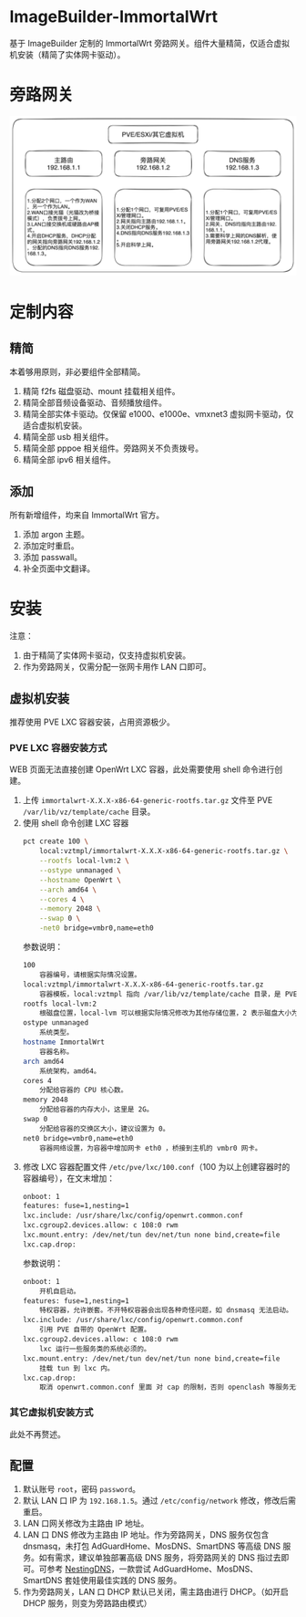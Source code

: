 # ImageBuilder-ImmortalWrt
基于 ImageBuilder 定制的 ImmortalWrt 旁路网关。组件大量精简，仅适合虚拟机安装（精简了实体网卡驱动）。

# 旁路网关
![](docs/旁路网关.png)

# 定制内容
## 精简
本着够用原则，非必要组件全部精简。
1. 精简 f2fs 磁盘驱动、mount 挂载相关组件。
2. 精简全部音频设备驱动、音频播放组件。
3. 精简全部实体卡驱动。仅保留 e1000、e1000e、vmxnet3 虚拟网卡驱动，仅适合虚拟机安装。
4. 精简全部 usb 相关组件。
5. 精简全部 pppoe 相关组件。旁路网关不负责拨号。
6. 精简全部 ipv6 相关组件。

## 添加
所有新增组件，均来自 ImmortalWrt 官方。
1. 添加 argon 主题。
2. 添加定时重启。
3. 添加 passwall。
4. 补全页面中文翻译。

# 安装
注意：
1. 由于精简了实体网卡驱动，仅支持虚拟机安装。
2. 作为旁路网关，仅需分配一张网卡用作 LAN 口即可。

## 虚拟机安装
推荐使用 PVE LXC 容器安装，占用资源极少。

### PVE LXC 容器安装方式
WEB 页面无法直接创建 OpenWrt LXC 容器，此处需要使用 shell 命令进行创建。
1. 上传 `immortalwrt-X.X.X-x86-64-generic-rootfs.tar.gz` 文件至 PVE `/var/lib/vz/template/cache` 目录。
2. 使用 shell 命令创建 LXC 容器
    ```bash
    pct create 100 \
        local:vztmpl/immortalwrt-X.X.X-x86-64-generic-rootfs.tar.gz \
        --rootfs local-lvm:2 \
        --ostype unmanaged \
        --hostname OpenWrt \
        --arch amd64 \
        --cores 4 \
        --memory 2048 \
        --swap 0 \
        -net0 bridge=vmbr0,name=eth0
    ```
    参数说明：
    ```bash
    100		
        容器编号，请根据实际情况设置。
    local:vztmpl/immortalwrt-X.X.X-x86-64-generic-rootfs.tar.gz	
        容器模板，local:vztmpl 指向 /var/lib/vz/template/cache 目录，是 PVE 默认 CT 模板存放目录。immortalwrt-X.X.X-x86-64-generic-rootfs.tar.gz 为待安装文件。
    rootfs local-lvm:2
        根磁盘位置，local-lvm 可以根据实际情况修改为其他存储位置，2 表示磁盘大小为 2G。
    ostype unmanaged
        系统类型。
    hostname ImmortalWrt
        容器名称。
    arch amd64
        系统架构，amd64。
    cores 4
        分配给容器的 CPU 核心数。
    memory 2048
        分配给容器的内存大小，这里是 2G。
    swap 0
        分配给容器的交换区大小，建议设置为 0。
    net0 bridge=vmbr0,name=eth0
        容器网络设置，为容器中增加网卡 eth0 ，桥接到主机的 vmbr0 网卡。
    ```
3. 修改 LXC 容器配置文件 `/etc/pve/lxc/100.conf`（100 为以上创建容器时的容器编号），在文末增加：
    ```bash
    onboot: 1
    features: fuse=1,nesting=1
    lxc.include: /usr/share/lxc/config/openwrt.common.conf
    lxc.cgroup2.devices.allow: c 108:0 rwm
    lxc.mount.entry: /dev/net/tun dev/net/tun none bind,create=file
    lxc.cap.drop:
    ```
    参数说明：
    ```bash
    onboot: 1
        开机自启动。
    features: fuse=1,nesting=1
        特权容器，允许嵌套。不开特权容器会出现各种奇怪问题，如 dnsmasq 无法启动。
    lxc.include: /usr/share/lxc/config/openwrt.common.conf
        引用 PVE 自带的 OpenWrt 配置。
    lxc.cgroup2.devices.allow: c 108:0 rwm
        lxc 运行一些服务类的系统必须的。
    lxc.mount.entry: /dev/net/tun dev/net/tun none bind,create=file
        挂载 tun 到 lxc 内。
    lxc.cap.drop:
        取消 openwrt.common.conf 里面 对 cap 的限制，否则 openclash 等服务无法使用。
    ```

### 其它虚拟机安装方式
此处不再赘述。

## 配置
1. 默认账号 `root`，密码 `password`。
2. 默认 LAN 口 IP 为 `192.168.1.5`。通过 `/etc/config/network` 修改，修改后需重启。
3. LAN 口网关修改为主路由 IP 地址。
4. LAN 口 DNS 修改为主路由 IP 地址。作为旁路网关，DNS 服务仅包含 dnsmasq，未打包 AdGuardHome、MosDNS、SmartDNS 等高级 DNS 服务。如有需求，建议单独部署高级 DNS 服务，将旁路网关的 DNS 指过去即可。可参考 [NestingDNS](https://github.com/217heidai/NestingDNS)，一款尝试 AdGuardHome、MosDNS、SmartDNS 套娃使用最佳实践的 DNS 服务。
5. 作为旁路网关，LAN 口 DHCP 默认已关闭，需主路由进行 DHCP。（如开启 DHCP 服务，则变为旁路路由模式）